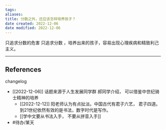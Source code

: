 ```yaml
---
tags:
aliases: 
title: 分数之外，还应该怎样培养孩子？
date created: 2022-12-06
date modified: 2022-12-06
---
```


只追求分数的危害
只追求分数 ，培养出来的孩子，容易出现心理疾病和精致利己主义。 


---
## References

changelog
- [[2022-12-06]] 话题来源于人生发展同学群 郝同学介绍， 可以借鉴中世纪骑士精神的培养
	- [[2022-12-12]] 阳老师认为有点扯淡。中国古代有君子六艺， 君子四道。 到21世纪依然有效的是书法，数字时代是写作。 
	- [[学中文要从书法入手， 不要从拼音入手]]
- #待办/某天 